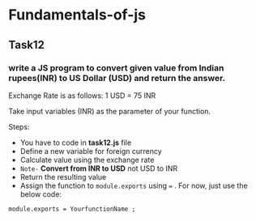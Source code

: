# Fundamentals-of-js
## Task12
### write a JS program to convert given value from Indian rupees(INR) to US Dollar (USD) and return the answer.

Exchange Rate is as follows: 1 USD = 75 INR

Take input variables (INR) as the parameter of your function.

Steps:

- You have to code in **task12.js** file
- Define a new variable for foreign currency
- Calculate value using the exchange rate
- `Note-` **Convert from INR to USD** not USD to INR
- Return the resulting value
- Assign the function to `module.exports` using `=` . For now, just use the below code:

```
module.exports = YourfunctionName ;
```
